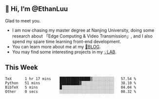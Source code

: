 ## 👋 Hi, I’m @EthanLuu

Glad to meet you.

- I am now chasing my master degree at Nanjing University, doing some research about 「Edge Computing & Video Transmission」, and I also spend my spare time learning front-end development.
- You can learn more about me at my [📝BLOG](https://blog.ethanloo.cn).
- You may find some interesting projects in my [💡LAB](https://lab.ethanloo.cn).

## This Week
<!--START_SECTION:waka-->

```text
TeX      1 hr 17 mins    ██████████████▒░░░░░░░░░░   57.54 %
Python   51 mins         █████████▓░░░░░░░░░░░░░░░   38.10 %
BibTeX   5 mins          █░░░░░░░░░░░░░░░░░░░░░░░░   04.04 %
Other    0 secs          ░░░░░░░░░░░░░░░░░░░░░░░░░   00.32 %
```

<!--END_SECTION:waka-->
